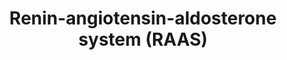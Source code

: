 ---
annotations:
- type: Pathway Ontology
  value: aldosterone biosynthetic pathway
- type: Pathway Ontology
  value: ACE inhibitor drug pathway
- type: Disease Ontology
  value: hypertension
- type: Pathway Ontology
  value: renin-angiotensin cascade pathway
- type: Pathway Ontology
  value: angiotensin signaling pathway
authors:
- Ozanozisik
- Marvin M2
- Egonw
- Eweitz
description: The pathway leading angiotensinogen to aldosterone
last-edited: 2021-12-21
organisms:
- Homo sapiens
redirect_from:
- /index.php/Pathway:WP4756
- /instance/WP4756
schema-jsonld:
- '@context': https://schema.org/
  '@id': https://wikipathways.github.io/pathways/WP4756.html
  '@type': Dataset
  creator:
    '@type': Organization
    name: WikiPathways
  description: The pathway leading angiotensinogen to aldosterone
  keywords:
  - CALML3
  - CALML4
  - 18-hydroxycorticosterone
  - CREB5
  - Corticosterone
  - ATF6B
  - HSD3B2
  - CREB1
  - CAMK1D
  - REN
  - CAMK4
  - Angiotensin II
  - CAMK2G
  - ATF2
  - CTSG
  - CREB3L3
  - GNAQ
  - ACE Inhibitor
  - CMA1
  - Aldosterone
  - CREB3L2
  - ITPR2
  - CALM1
  - Pregnenolone
  - CALML5
  - AGTR1 Inhibitor
  - PLCB2
  - AGT
  - CREB3L4
  - ATF1
  - HSD3B1
  - CYP21A2
  - ITPR3
  - CALM2
  - calcium
  - STAR
  - CYP11B2
  - CALM3
  - ITPR1
  - CAMK1
  - AGTR1
  - AGTR2
  - CAMK2A
  - Progesterone
  - CAMK1G
  - IP3
  - 11-Deoxycorticosterone
  - CREB3
  - CAMK2D
  - CALML6
  - Angiotensin I
  - CREB3L1
  - ACE
  - CYP11A1
  - Cholesterol
  - CAMK2B
  - ATF4
  license: CC0
  name: Renin-angiotensin-aldosterone system (RAAS)
seo: CreativeWork
title: Renin-angiotensin-aldosterone system (RAAS)
wpid: WP4756
---